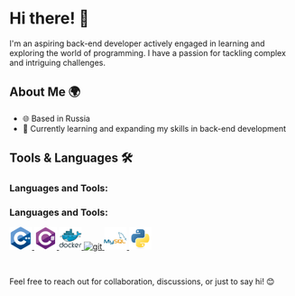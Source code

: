 # Hi there! 👋

I'm an aspiring back-end developer actively engaged in learning and exploring the world of programming. I have a passion for tackling complex and intriguing challenges.

## About Me 🌍

- 🌐 Based in Russia
- 📘 Currently learning and expanding my skills in back-end development

## Tools & Languages 🛠️

<h3 align="left">Languages and Tools:</h3>
<h3 align="left">Languages and Tools:</h3>
<p align="left"> <a href="https://www.w3schools.com/cpp/" target="_blank" rel="noreferrer"> <img src="https://raw.githubusercontent.com/devicons/devicon/master/icons/cplusplus/cplusplus-original.svg" alt="cplusplus" width="40" height="40"/> </a> <a href="https://www.w3schools.com/cs/" target="_blank" rel="noreferrer"> <img src="https://raw.githubusercontent.com/devicons/devicon/master/icons/csharp/csharp-original.svg" alt="csharp" width="40" height="40"/> </a> <a href="https://www.docker.com/" target="_blank" rel="noreferrer"> <img src="https://raw.githubusercontent.com/devicons/devicon/master/icons/docker/docker-original-wordmark.svg" alt="docker" width="40" height="40"/> </a> <a href="https://git-scm.com/" target="_blank" rel="noreferrer"> <img src="https://www.vectorlogo.zone/logos/git-scm/git-scm-icon.svg" alt="git" width="40" height="40"/> </a> <a href="https://www.mysql.com/" target="_blank" rel="noreferrer"> <img src="https://raw.githubusercontent.com/devicons/devicon/master/icons/mysql/mysql-original-wordmark.svg" alt="mysql" width="40" height="40"/> </a> <a href="https://www.python.org" target="_blank" rel="noreferrer"> <img src="https://raw.githubusercontent.com/devicons/devicon/master/icons/python/python-original.svg" alt="python" width="40" height="40"/> </a> </p>


<div id="stat" align="center">
    <img src="https://github-profile-summary-cards.vercel.app/api/cards/profile-details?username=mrRiten&theme=github_dark" alt=""/>
    <img src="https://github-profile-summary-cards.vercel.app/api/cards/most-commit-language?username=mrRiten&theme=github_dark" alt=""/>
    <img src="https://github-profile-summary-cards.vercel.app/api/cards/stats?username=mrRiten&theme=github_dark" alt=""/>
</div>

Feel free to reach out for collaboration, discussions, or just to say hi! 😊
